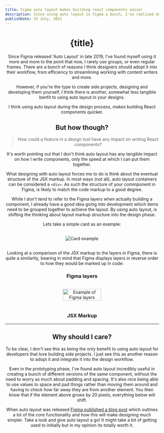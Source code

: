 ```yaml
---
title: Figma auto layout makes building react components easier
description: Since using auto layout in Figma a bunch, I've realised designing everything with it simplifies component creation in React.
publishDate: 25 July, 2021
---
```


<script>
  import Header from '../../components/Header.svelte';

  import CodeBlock from '../../components/CodeBlock.svelte';

  let testCode = `

<div className="card-wrapper">
  <div className="header">
    <h1>Card Heading</h1>
    <img src="chevron.svg" />
  </div>
  <p>Description</p>
  <div className="metadata">
    <div className="author">
      <img src="avatar-image.svg"/>
      <p>Joanna Smith</p>
    </div>
    <time>3:10pm</time>
  </div>
</div>
  `
</script>

<Header title={title}/>

# {title}

Since Figma released 'Auto Layout' in late 2019, I've found myself using it more and more to the point that now, I rarely use groups, or even regular frames. There are a bunch of reasons I think designers should adopt it into their workflow, from efficiency to streamlining working with content writers and more.

However, if you're the type to create side projects, designing and developing them yourself, I think there is another, somewhat less tangible benfit to using auto layout in your designs.

I think using auto layout during the design process, makes building React components quicker.

## But how though?

> How could a feature in a design tool have any impact on writing React components?

It's worth pointing out that I don't think auto layout has any tangible impact on _how_ I write components, only the speed at which I can put them together.

What designing with auto layout forces me to do is think about the eventual structure of the JSX markup. In most ways (not all), auto layout containers can be considered a `<div>`. As such the structure of your commponent in Figma, is likely to match the code markup to a good degree.

While I don't tend to refer to the Figma layers when actually building a component, I already have a good idea going into development which items need to be grouped together to achieve the layout. By using auto layout, is shifting the thinking about layout markup structure into the design phase.

Lets take a simple card as an example:

<div style='width: 100%; background-color: rgba(255, 255, 255, 0.06); padding: 16px 0; display: flex; justify-content: center'>
<img src="/img/figma-autolayout/card-example.svg" alt="Card example"/>
</div>

Looking at a comparison of the JSX markup to the layers in Figma, there is quite a similarity, bearing in mind that Figma displays layers in reverse order to how they would be marked up in code:

### Figma layers

<div style='width: 100%; background-color: rgba(255, 255, 255, 0.06); padding: 16px 0; display: flex; justify-content: center'>
<img src="/img/figma-autolayout/figma-layer-example.png" alt="Example of Figma layers" width="50%" />
</div>

### JSX Markup

<CodeBlock code={testCode} language="html" />

---

## Why should I care?

To be clear, I don't see this as being the only benefit to using auto layout for developers that love building side projects. I just see this as another reason to adopt it and integrate it into the design workflow.

Even in the prototyping phase, I've found auto layout incredibly useful in creating a bunch of different versions of the same component, without the need to worry as much about padding and spacing. It's also nice being able to use values to space and pad things rather than moving them around and having to check how far away they are from another element. You then know that if the element above grows by 20 pixels, everything below will shift.

When auto layout was released <a href="https://www.figma.com/blog/announcing-auto-layout/" target="_blank">Figma published a blog post</a> which outlines a lot of the core functionality and how this will make designing much simpler. Take a look and give auto layout a go! It might take a bit of getting used to initially but in my opinion its totally worth it.

